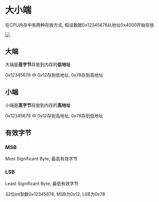 <!--
 * @Description: 
 * @Version: 1.0
 * @Author: dalao
 * @Email: dalao@xxx.com
 * @Date: 2022-04-10 22:17:31
 * @LastEditors: daLao
 * @LastEditTime: 2023-04-23 09:53:08
-->

# 大小端

在CPU内存中有两种存放方式, 假设数据0x12345678从地址0x4000开始存放

![](https://cdn.hurra.ltd/img/2022-4-10-2302.svg)

## 大端

大端是**高字节**存放到内存的**低地址**

$0x12345678$ 中 $0x12$存到低地址, $0x78$存到高地址

## 小端

小端是**高字节**存放到内存的**高地址**

$0x12345678$ 中 $0x12$存到高地址, $0x78$存到低地址

## 有效字节

### MSB

Most Significant Byte, 最高有效字节

### LSB

Least Significant Byte, 最低有效字节

32位int型数$0x12345678$, MSB为$0x12$, LSB为$0x78$
